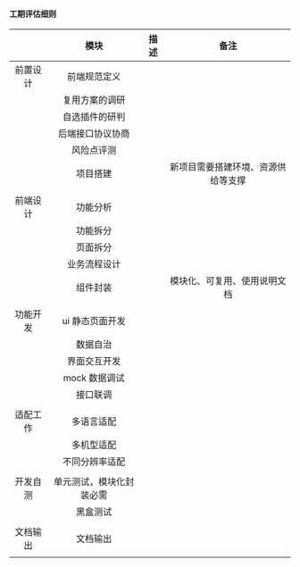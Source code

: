 #### 工期评估细则

|          |           模块           | 描述 |                备注                |
| :------: | :----------------------: | :--: | :--------------------------------: |
| 前置设计 |       前端规范定义       |      |                                    |
|          |      复用方案的调研      |      |                                    |
|          |      自选插件的研判      |      |                                    |
|          |     后端接口协议协商     |      |                                    |
|          |        风险点评测        |      |                                    |
|          |         项目搭建         |      | 新项目需要搭建环境、资源供给等支撑 |
|          |                          |      |                                    |
| 前端设计 |         功能分析         |      |                                    |
|          |         功能拆分         |      |                                    |
|          |         页面拆分         |      |                                    |
|          |       业务流程设计       |      |                                    |
|          |         组件封装         |      |    模块化、可复用、使用说明文档    |
|          |                          |      |                                    |
| 功能开发 |     ui 静态页面开发      |      |                                    |
|          |         数据自治         |      |                                    |
|          |       界面交互开发       |      |                                    |
|          |      mock 数据调试       |      |                                    |
|          |         接口联调         |      |                                    |
|          |                          |      |                                    |
| 适配工作 |        多语言适配        |      |                                    |
|          |        多机型适配        |      |                                    |
|          |      不同分辨率适配      |      |                                    |
|          |                          |      |                                    |
| 开发自测 | 单元测试，模块化封装必需 |      |                                    |
|          |         黑盒测试         |      |                                    |
|          |                          |      |                                    |
| 文档输出 |         文档输出         |      |                                    |
|          |                          |      |                                    |
